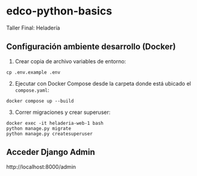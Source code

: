 # edco-python-basics
Taller Final: Heladería

## Configuración ambiente desarrollo (Docker)
1. Crear copia de archivo variables de entorno:

```
cp .env.example .env
```

2. Ejecutar con Docker Compose desde la carpeta donde está ubicado el `compose.yaml`:

```
docker compose up --build
```

3. Correr migraciones y crear superuser:
```
docker exec -it heladeria-web-1 bash
python manage.py migrate
python manage.py createsuperuser
```


## Acceder Django Admin
http://localhost:8000/admin